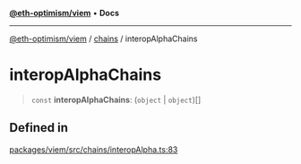 [**@eth-optimism/viem**](../../README.md) • **Docs**

***

[@eth-optimism/viem](../../README.md) / [chains](../README.md) / interopAlphaChains

# interopAlphaChains

> `const` **interopAlphaChains**: (`object` \| `object`)[]

## Defined in

[packages/viem/src/chains/interopAlpha.ts:83](https://github.com/ethereum-optimism/ecosystem/blob/509126ba0cdf7aa275bf036a8830332f4d366781/packages/viem/src/chains/interopAlpha.ts#L83)
